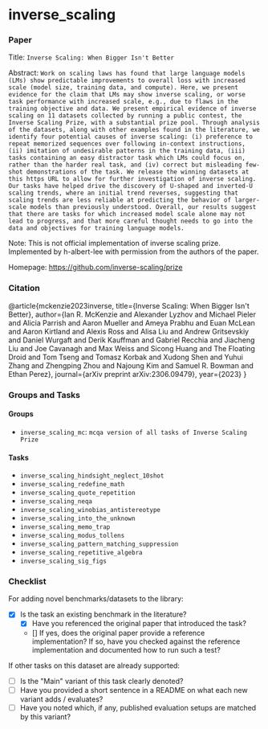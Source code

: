 # inverse_scaling

### Paper

Title: `Inverse Scaling: When Bigger Isn't Better`

Abstract: `Work on scaling laws has found that large language models (LMs) show predictable improvements to overall loss with increased scale (model size, training data, and compute). Here, we present evidence for the claim that LMs may show inverse scaling, or worse task performance with increased scale, e.g., due to flaws in the training objective and data. We present empirical evidence of inverse scaling on 11 datasets collected by running a public contest, the Inverse Scaling Prize, with a substantial prize pool. Through analysis of the datasets, along with other examples found in the literature, we identify four potential causes of inverse scaling: (i) preference to repeat memorized sequences over following in-context instructions, (ii) imitation of undesirable patterns in the training data, (iii) tasks containing an easy distractor task which LMs could focus on, rather than the harder real task, and (iv) correct but misleading few-shot demonstrations of the task. We release the winning datasets at this https URL to allow for further investigation of inverse scaling. Our tasks have helped drive the discovery of U-shaped and inverted-U scaling trends, where an initial trend reverses, suggesting that scaling trends are less reliable at predicting the behavior of larger-scale models than previously understood. Overall, our results suggest that there are tasks for which increased model scale alone may not lead to progress, and that more careful thought needs to go into the data and objectives for training language models.`

Note: This is not official implementation of inverse scaling prize. Implemented by h-albert-lee with permission from the authors of the paper.

Homepage: https://github.com/inverse-scaling/prize

### Citation

@article{mckenzie2023inverse,
      title={Inverse Scaling: When Bigger Isn't Better},
      author={Ian R. McKenzie and Alexander Lyzhov and Michael Pieler and Alicia Parrish and Aaron Mueller and Ameya Prabhu and Euan McLean and Aaron Kirtland and Alexis Ross and Alisa Liu and Andrew Gritsevskiy and Daniel Wurgaft and Derik Kauffman and Gabriel Recchia and Jiacheng Liu and Joe Cavanagh and Max Weiss and Sicong Huang and The Floating Droid and Tom Tseng and Tomasz Korbak and Xudong Shen and Yuhui Zhang and Zhengping Zhou and Najoung Kim and Samuel R. Bowman and Ethan Perez},
      journal={arXiv preprint arXiv:2306.09479},
      year={2023}
}

### Groups and Tasks

#### Groups

* `inverse_scaling_mc`: `mcqa version of all tasks of Inverse Scaling Prize`


#### Tasks

- `inverse_scaling_hindsight_neglect_10shot`
- `inverse_scaling_redefine_math`
- `inverse_scaling_quote_repetition`
- `inverse_scaling_neqa`
- `inverse_scaling_winobias_antistereotype`
- `inverse_scaling_into_the_unknown`
- `inverse_scaling_memo_trap`
- `inverse_scaling_modus_tollens`
- `inverse_scaling_pattern_matching_suppression`
- `inverse_scaling_repetitive_algebra`
- `inverse_scaling_sig_figs`


### Checklist

For adding novel benchmarks/datasets to the library:
* [x] Is the task an existing benchmark in the literature?
  * [x] Have you referenced the original paper that introduced the task?
  * [] If yes, does the original paper provide a reference implementation? If so, have you checked against the reference implementation and documented how to run such a test?


If other tasks on this dataset are already supported:
* [ ] Is the "Main" variant of this task clearly denoted?
* [ ] Have you provided a short sentence in a README on what each new variant adds / evaluates?
* [ ] Have you noted which, if any, published evaluation setups are matched by this variant?
